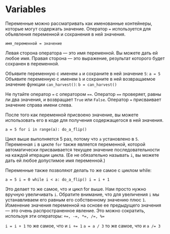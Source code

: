 # Variables
Переменные можно рассматривать как именованные контейнеры, которые могут содержать значение.
Оператор `=` используется для объявления переменной и сохранения в ней значения.

`имя_переменной = значение`

Левая сторона оператора — это имя переменной. Вы можете дать ей любое имя.
Правая сторона — это выражение, результат которого будет сохранен в переменной.

Объявите переменную с именем `a` и сохраните в ней значение `5`:
`a = 5`
Объявите переменную с именем `b` и сохраните в ней возвращаемое значение функции `can_harvest()`:
`b = can_harvest()`

Не путайте оператор `=` с оператором `==`.
Оператор `==` проверяет, равны ли два значения, и возвращает `True` или `False`.
Оператор `=` присваивает значение справа имени слева.

После того как переменной присвоено значение, вы можете использовать его в коде для получения содержащегося в ней значения.

`a = 5
for i in range(a):
	do_a_flip()`

Цикл выше выполняется 5 раз, потому что `a` установлено в `5`.
Переменная `i` в цикле `for` также является переменной, которой автоматически присваивается текущее значение последовательности на каждой итерации цикла. (Ее не обязательно называть `i`, вы можете дать ей любое допустимое имя переменной.)

Переменные также позволяют делать то же самое с циклом while:

`a = 5
i = 0
while i < a:
	do_a_flip()
	i = i + 1`

Это делает то же самое, что и цикл for выше. Нам просто нужно вручную увеличивать `i`.
Обратите внимание, что для увеличения `i` мы устанавливаем его равным его собственному значению плюс `1`. Изменение значения переменной на основе ее предыдущего значения — это очень распространенное явление.
Это можно сократить, используя эти операторы: `+=, -=, *=, /=, %=`

`i = i + 1` то же самое, что и `i += 1`
`a = a / 3` то же самое, что и `a /= 3`
